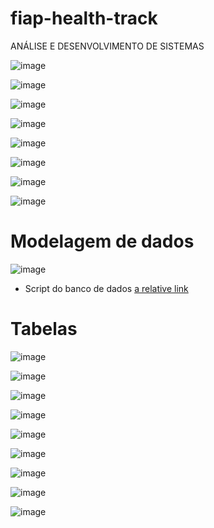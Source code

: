 # fiap-health-track

ANÁLISE E DESENVOLVIMENTO DE SISTEMAS

![image](https://user-images.githubusercontent.com/6618004/171544881-2acb9bb3-2daa-4c15-91d8-0a704ec8a45f.png)

![image](https://user-images.githubusercontent.com/6618004/171544810-a1defba1-94fa-4311-97e4-88fbe61b7128.png)

![image](https://user-images.githubusercontent.com/6618004/171542019-35ed05b8-7b0c-4bcc-bbcd-42409dc91783.png)

![image](https://user-images.githubusercontent.com/6618004/171542064-fb1ca812-ee18-4112-840c-1c15c531c201.png)

![image](https://user-images.githubusercontent.com/6618004/171542103-80f0228d-1773-4d66-8d42-133ec91d3527.png)

![image](https://user-images.githubusercontent.com/6618004/171542185-29172721-53d0-4e92-9013-ce5d9e4ffa3c.png)

![image](https://user-images.githubusercontent.com/6618004/171542216-877fd1c3-fa67-41e5-b91d-aac94127cfcf.png)

![image](https://user-images.githubusercontent.com/6618004/171542241-0c950770-b7d0-44b2-8239-5ef7ed3fd307.png)

# Modelagem de dados
![image](https://user-images.githubusercontent.com/6618004/171543892-ca8d086c-db83-4e77-a3de-ce74ce188f62.png)

- Script do banco de dados
[a relative link](https://github.com/elioglima/fiap-health-track/blob/main/database.sql)

# Tabelas

![image](https://user-images.githubusercontent.com/6618004/171543224-7e58c562-e99d-4208-9943-0b2dee08eb5e.png)

![image](https://user-images.githubusercontent.com/6618004/171543265-7ce107dc-e3da-4763-96be-105fa3896447.png)

![image](https://user-images.githubusercontent.com/6618004/171543292-996ebd0b-084b-4ef1-aed0-d02468802d70.png)

![image](https://user-images.githubusercontent.com/6618004/171543323-6960560d-78ca-44d5-93ce-0f15ae40852a.png)

![image](https://user-images.githubusercontent.com/6618004/171543344-d1a00d82-682c-4491-8b01-1b415e6f465a.png)

![image](https://user-images.githubusercontent.com/6618004/171543373-501f1422-bcc8-4ae3-bcec-98a96f91e248.png)

![image](https://user-images.githubusercontent.com/6618004/171543393-7557b69f-aba9-40fd-9115-e28465058b3c.png)

![image](https://user-images.githubusercontent.com/6618004/171543461-5fdc3ce1-8592-42c6-a27e-00f76bdfe8ff.png)

![image](https://user-images.githubusercontent.com/6618004/171543487-d8929ca1-e45d-42c5-aacc-022ef47a3aef.png)
